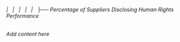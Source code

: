 ###### |   |   |   |   |   ├── Percentage of Suppliers Disclosing Human Rights Performance

*Add content here*